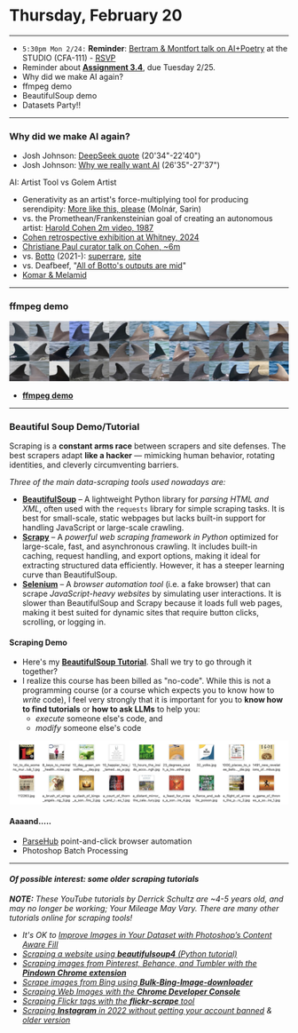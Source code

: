 # Thursday, February 20

---

* `5:30pm Mon 2/24:` **Reminder**: [Bertram & Montfort talk on AI+Poetry](https://studioforcreativeinquiry.org/events/output-an-anthology-of-computer-generated-text-1953-2023-book-launch-by-lillian-yvonne-bertram-and-nick-montfort) at the STUDIO (CFA-111) - [RSVP](https://docs.google.com/forms/d/e/1FAIpQLSf8sfPBGSwafZqoRf8Sci3Ai3JQG1g9QXRq5KCPKdc4khlakA/viewform)
* Reminder about [**Assignment 3.4**](https://github.com/golanlevin/gen-ai/blob/main/assignments/assignment_3.md#34-draft-collection-500-images), due Tuesday 2/25.
* Why did we make AI again?
* ffmpeg demo
* BeautifulSoup demo
* Datasets Party!!

---

### Why did we make AI again?

* Josh Johnson: [DeepSeek quote](https://www.youtube.com/watch?v=zWOPThV8kIs&t=1234s) (20'34"-22'40")
* Josh Johnson: [Why we really want AI](https://www.youtube.com/watch?v=zWOPThV8kIs&t=1592s) (26'35"-27'37")

AI: Artist Tool vs Golem Artist

* Generativity as an artist's force-multiplying tool for producing serendipity: [More like this, please](https://github.com/golanlevin/lectures/tree/master/lecture_cnns_and_gans) (Molnár, Sarin)
* vs. the Promethean/Frankensteinian goal of creating an autonomous artist: [Harold Cohen 2m video, 1987](https://www.youtube.com/watch?v=IPczQgCuOOc)
* [Cohen retrospective exhibition at Whitney, 2024](https://whitney.org/exhibitions/harold-cohen-aaron)
* [Christiane Paul curator talk on Cohen, ~6m](https://www.youtube.com/watch?v=xkrJwURBEfg)
* vs. [Botto](https://x.com/bottoproject?lang=en) (2021-): [superrare](https://superrare.com/artwork/eth/0x66cd3ede22a25eef3cc8799381b99b1d4f0983f8/5), [site](https://botto.com/) 
* vs. Deafbeef, "[All of Botto's outputs are mid](https://x.com/_deafbeef/status/1891500347816034758)"
* [Komar & Melamid](img/komar_melamid/)

---

### ffmpeg demo

![dolphin-header-2.jpg](ffmpeg/readme_img/dolphin-header-2.jpg)

* [**ffmpeg demo**](ffmpeg/readme.md) 

---

### Beautiful Soup Demo/Tutorial

Scraping is a **constant arms race** between scrapers and site defenses. The best scrapers adapt **like a hacker** — mimicking human behavior, rotating identities, and cleverly circumventing barriers.

*Three of the main data-scraping tools used nowadays are:* 

* [**BeautifulSoup**](https://pypi.org/project/beautifulsoup4/) – A lightweight Python library for *parsing HTML and XML*, often used with the `requests` library for simple scraping tasks. It is best for small-scale, static webpages but lacks built-in support for handling JavaScript or large-scale crawling.
* [**Scrapy**](https://scrapy.org/) – A *powerful web scraping framework in Python* optimized for large-scale, fast, and asynchronous crawling. It includes built-in caching, request handling, and export options, making it ideal for extracting structured data efficiently. However, it has a steeper learning curve than BeautifulSoup.
* [**Selenium**](https://www.selenium.dev/) – A *browser automation tool* (i.e. a fake browser) that can scrape *JavaScript-heavy websites* by simulating user interactions. It is slower than BeautifulSoup and Scrapy because it loads full web pages, making it best suited for dynamic sites that require button clicks, scrolling, or logging in.

#### Scraping Demo

* Here's my [**BeautifulSoup Tutorial**](beautifulsoup/readme.md). Shall we try to go through it together?
* I realize this course has been billed as "no-code". While this is not a programming course (or a course which expects you to know how to *write* code), I feel very strongly that it is important for you to **know how to find tutorials** or **how to ask LLMs** to help you:
	* *execute* someone else's code, and 
	* *modify* someone else's code

![cropped256.png](beautifulsoup/img/cropped256.png)

#### Aaaand.....

* [ParseHub](https://www.parsehub.com/) point-and-click browser automation
* Photoshop Batch Processing

---

#### *Of possible interest: some older scraping tutorials*

***NOTE:*** *These YouTube tutorials by Derrick Schultz are ~4-5 years old, and may no longer be working; Your Mileage May Vary. There are many other tutorials online for scraping tools!*

* *It's OK to [Improve Images in Your Dataset with Photoshop’s Content Aware Fill](https://www.youtube.com/watch?v=LOLoXxGBans)*
* *[Scraping a website using **beautifulsoup4** (Python tutorial)](https://www.youtube.com/watch?v=LDAI0a385dY&list=PLWuCzxqIpJs9v81cWpRC7nm94eTMtohHq&index=20)*
* *[Scraping images from Pinterest, Behance, and Tumbler with the **Pindown Chrome extension**](https://www.youtube.com/watch?v=BwMk1Ik7aCM)*
* *[Scrape images from Bing using **Bulk-Bing-Image-downloader**](https://www.youtube.com/watch?v=m6FV5DKeVts)*
* *[Scraping Web Images with the **Chrome Developer Console**](https://www.youtube.com/watch?v=5eXRxG-3rWM)*
* *[Scraping Flickr tags with the **flickr-scrape** tool](https://www.youtube.com/watch?v=Ygsk9vMRTtg)*
* *[Scraping **Instagram** in 2022 without getting your account banned](https://www.youtube.com/watch?v=fUuQ9UphRuQ) & [older version](https://www.youtube.com/watch?v=tBmQcdLLFyc)*








